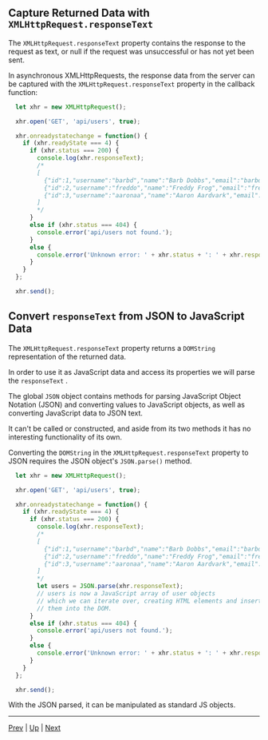 ## Capture Returned Data with `XMLHttpRequest.responseText`

The `XMLHttpRequest.responseText` property contains the response to the request as text, or null if the request was unsuccessful or has not yet been sent.

In asynchronous XMLHttpRequests, the response data from the server can be captured with the `XMLHttpRequest.responseText` property in the callback function:


```javascript
  let xhr = new XMLHttpRequest();

  xhr.open('GET', 'api/users', true);

  xhr.onreadystatechange = function() {
    if (xhr.readyState === 4) {
      if (xhr.status === 200) {
        console.log(xhr.responseText);
        /*
        [
          {"id":1,"username":"barbd","name":"Barb Dobbs","email":"barbd@example.com"},
          {"id":2,"username":"freddo","name":"Freddy Frog","email":"fred.frog@example.com"},
          {"id":3,"username":"aaronaa","name":"Aaron Aardvark","email":"aarona@example.com"},
        ]
        */
      }
      else if (xhr.status === 404) {
        console.error('api/users not found.');
      }
      else {
        console.error('Unknown error: ' + xhr.status + ': ' + xhr.responseText);
      }
    }
  };

  xhr.send();
```

## Convert `responseText` from JSON to JavaScript Data

The `XMLHttpRequest.responseText` property returns a `DOMString` representation of the returned data. 

In order to use it as JavaScript data and access its properties we will parse the `responseText` .

The global `JSON` object contains methods for parsing JavaScript Object Notation (JSON) and converting values to JavaScript objects, as well as converting JavaScript data to JSON text. 

It can't be called or constructed, and aside from its two methods it has no interesting functionality of its own.

Converting the `DOMString` in the `XMLHttpRequest.responseText` property to JSON requires the JSON object's `JSON.parse()` method.

```javascript
  let xhr = new XMLHttpRequest();

  xhr.open('GET', 'api/users', true);

  xhr.onreadystatechange = function() {
    if (xhr.readyState === 4) {
      if (xhr.status === 200) {
        console.log(xhr.responseText);
        /*
        [
          {"id":1,"username":"barbd","name":"Barb Dobbs","email":"barbd@example.com"},
          {"id":2,"username":"freddo","name":"Freddy Frog","email":"fred.frog@example.com"},
          {"id":3,"username":"aaronaa","name":"Aaron Aardvark","email":"aarona@example.com"},
        ]
        */
        let users = JSON.parse(xhr.responseText);
        // users is now a JavaScript array of user objects
        // which we can iterate over, creating HTML elements and inserting
        // them into the DOM.
      }
      else if (xhr.status === 404) {
        console.error('api/users not found.');
      }
      else {
        console.error('Unknown error: ' + xhr.status + ': ' + xhr.responseText);
      }
    }
  };

  xhr.send();
```

With the JSON parsed, it can be manipulated as standard JS objects.

<hr>

[Prev](status.md) | [Up](README.md) | [Next](post.md)

